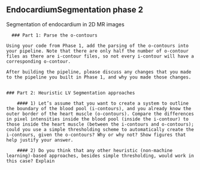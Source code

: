 ## EndocardiumSegmentation phase 2
Segmentation of endocardium in 2D MR images


      ### Part 1: Parse the o-contours

    Using your code from Phase 1, add the parsing of the o-contours into your pipeline. Note that there are only half the number of o-contour files as there are i-contour files, so not every i-contour will have a corresponding o-contour.

    After building the pipeline, please discuss any changes that you made to the pipeline you built in Phase 1, and why you made those changes.


    ### Part 2: Heuristic LV Segmentation approaches

        #### 1) Let’s assume that you want to create a system to outline the boundary of the blood pool (i-contours), and you already know the outer border of the heart muscle (o-contours). Compare the differences in pixel intensities inside the blood pool (inside the i-contour) to those inside the heart muscle (between the i-contours and o-contours); could you use a simple thresholding scheme to automatically create the i-contours, given the o-contours? Why or why not? Show figures that help justify your answer.

        #### 2) Do you think that any other heuristic (non-machine learning)-based approaches, besides simple thresholding, would work in this case? Explain
